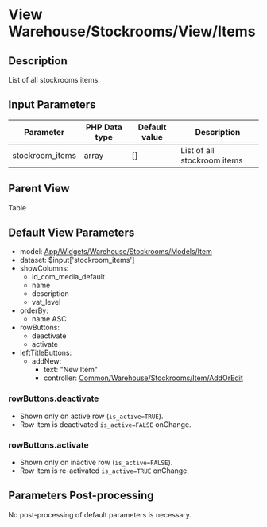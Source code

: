 # View Warehouse/Stockrooms/View/Items

## Description

List of all stockrooms items.

## Input Parameters

| Parameter       | PHP Data type | Default value | Description                 |
| --------------- | ------------- | ------------- | --------------------------- |
| stockroom_items | array         | []            | List of all stockroom items |

## Parent View

Table

## Default View Parameters

* model: [App/Widgets/Warehouse/Stockrooms/Models/Item](../Models/Item.md)
* dataset: $input['stockroom_items']
* showColumns:  
  * id_com_media_default
  * name
  * description
  * vat_level
* orderBy:
  * name ASC
* rowButtons:
  * deactivate
  * activate
* leftTitleButtons:
  * addNew:
    * text: "New Item"
    * controller: [Common/Warehouse/Stockrooms/Item/AddOrEdit](../Controllers/Item/AddOrEdit.md)

### rowButtons.deactivate
* Shown only on active row (`is_active=TRUE`).
* Row item is deactivated `is_active=FALSE` onChange.

### rowButtons.activate
* Shown only on inactive row (`is_active=FALSE`).
* Row item is re-activated `is_active=TRUE` onChange.

## Parameters Post-processing

No post-processing of default parameters is necessary.
